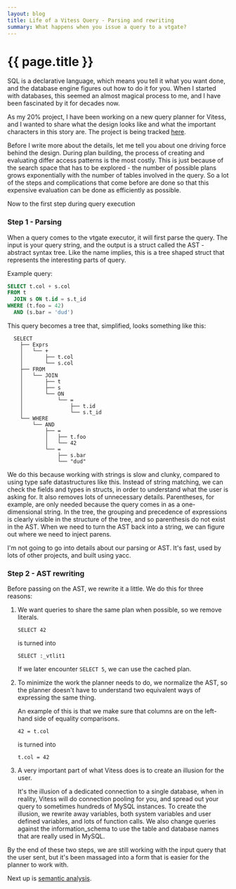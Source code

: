 ```yaml
---
layout: blog
title: Life of a Vitess Query - Parsing and rewriting
summary: What happens when you issue a query to a vtgate?
---
```


# {{ page.title }}

SQL is a declarative language, which means you tell it what you want done, and the database engine figures out how to do it for you.
When I started with databases, this seemed an almost magical process to me, and I have been fascinated by it for decades now.

As my 20% project, I have been working on a new query planner for Vitess, and I wanted to share what the design looks like and what the important characters in this story are.
The project is being tracked [here](https://github.com/vitessio/vitess/issues/7280).

Before I write more about the details, let me tell you about one driving force behind the design.
During plan building, the process of creating and evaluating differ access patterns is the most costly.
This is just because of the search space that has to be explored - the number of possible plans grows exponentially with the number of tables involved in the query.
So a lot of the steps and complications that come before are done so that this expensive evaluation can be done as efficiently as possible.

Now to the first step during query execution 

### Step 1 - Parsing

When a query comes to the vtgate executor, it will first parse the query.
The input is your query string, and the output is a struct called the AST - abstract syntax tree. 
Like the name implies, this is a tree shaped struct that represents the interesting parts of query.

Example query:
```sql
SELECT t.col + s.col
FROM t 
  JOIN s ON t.id = s.t_id
WHERE (t.foo = 42) 
  AND (s.bar = 'dud')
```

This query becomes a tree that, simplified, looks something like this:

```
  SELECT
    ├── Exprs
    │   └── +
    │       ├── t.col
    │       └── s.col
    ├── FROM
    │   └── JOIN
    │       ├── t
    │       ├── s
    │       └── ON
    │           └── =
    │               ├── t.id
    │               └── s.t_id
    └── WHERE
        └── AND
            ├── =
            │   ├── t.foo
            │   └── 42
            └── =
                ├── s.bar
                └── "dud"
```

We do this because working with strings is slow and clunky, compared to using type safe datastructures like this.
Instead of string matching, we can check the fields and types in structs, in order to understand what the user is asking for.
It also removes lots of unnecessary details. 
Parentheses, for example, are only needed because the query comes in as a one-dimensional string.
In the tree, the grouping and precedence of expressions is clearly visible in the structure of the tree, and so parenthesis do not exist in the AST.
When we need to turn the AST back into a string, we can figure out where we need to inject parens.

I'm not going to go into details about our parsing or AST. 
It's fast, used by lots of other projects, and built using yacc.

### Step 2 - AST rewriting 

Before passing on the AST, we rewrite it a little. 
We do this for three reasons: 

1. We want queries to share the same plan when possible, so we remove literals.
   
   ```SELECT 42```

   is turned into    

   ```SELECT :_vtlit1```

   If we later encounter `SELECT 5`, we can use the cached plan.

2. To minimize the work the planner needs to do, we normalize the AST, so the planner doesn't have to understand two equivalent ways of expressing the same thing.

    An example of this is that we make sure that columns are on the left-hand side of equality comparisons. 

    ```42 = t.col```
   
   is turned into 

    ```t.col = 42```

3. A very important part of what Vitess does is to create an illusion for the user.

    It's the illusion of a dedicated connection to a single database, when in reality, Vitess will do connection pooling for you, and spread out your query to sometimes hundreds of MySQL instances.
   To create the illusion, we rewrite away variables, both system variables and user defined variables, and lots of function calls.
   We also change queries against the information_schema to use the table and database names that are really used in MySQL.
   
By the end of these two steps, we are still working with the input query that the user sent, but it's been massaged into a form that is easier for the planner to work with.

Next up is [semantic analysis](/blog/2021/02/04/life-of-a-query-2).